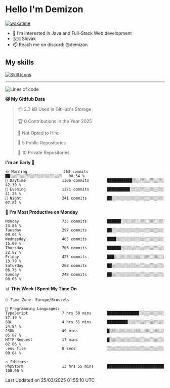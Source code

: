 # Hello I'm Demizon
[![wakatime](https://wakatime.com/badge/user/6ad1949f-d6d7-44f9-9eee-c35e54cc499b.svg)](https://wakatime.com/@6ad1949f-d6d7-44f9-9eee-c35e54cc499b)
- 👀 I’m interested in Java and Full-Stack Web development
- 🇸🇰 Slovak
- 📫 Reach me on discord: @demizon

## My skills
[![Skill icons](https://skillicons.dev/icons?i=java,js,ts,html,css,react,nextjs,tailwind,supabase,py,git,docker,linux,mysql,postgres,mongo&theme=dark)](https://github.com/Demizon3433)

---

<!--START_SECTION:waka-->
![Lines of code](https://img.shields.io/badge/From%20Hello%20World%20I%27ve%20Written-983.7%20thousand%20lines%20of%20code-blue)

**🐱 My GitHub Data** 

> 📦 2.3 kB Used in GitHub's Storage 
 > 
> 🏆 0 Contributions in the Year 2025
 > 
> 🚫 Not Opted to Hire
 > 
> 📜 5 Public Repositories 
 > 
> 🔑 10 Private Repositories 
 > 
**I'm an Early 🐤** 

```text
🌞 Morning                263 commits         ██░░░░░░░░░░░░░░░░░░░░░░░   08.54 % 
🌆 Daytime                1306 commits        ███████████░░░░░░░░░░░░░░   42.39 % 
🌃 Evening                1271 commits        ██████████░░░░░░░░░░░░░░░   41.25 % 
🌙 Night                  241 commits         ██░░░░░░░░░░░░░░░░░░░░░░░   07.82 % 
```
📅 **I'm Most Productive on Monday** 

```text
Monday                   735 commits         ██████░░░░░░░░░░░░░░░░░░░   23.86 % 
Tuesday                  297 commits         ██░░░░░░░░░░░░░░░░░░░░░░░   09.64 % 
Wednesday                465 commits         ████░░░░░░░░░░░░░░░░░░░░░   15.09 % 
Thursday                 703 commits         ██████░░░░░░░░░░░░░░░░░░░   22.82 % 
Friday                   425 commits         ███░░░░░░░░░░░░░░░░░░░░░░   13.79 % 
Saturday                 208 commits         ██░░░░░░░░░░░░░░░░░░░░░░░   06.75 % 
Sunday                   248 commits         ██░░░░░░░░░░░░░░░░░░░░░░░   08.05 % 
```


📊 **This Week I Spent My Time On** 

```text
🕑︎ Time Zone: Europe/Brussels

💬 Programming Languages: 
TypeScript               7 hrs 58 mins       ██████████████░░░░░░░░░░░   57.19 % 
SQL                      4 hrs 51 mins       █████████░░░░░░░░░░░░░░░░   34.84 % 
JSON                     49 mins             █░░░░░░░░░░░░░░░░░░░░░░░░   05.87 % 
HTTP Request             17 mins             █░░░░░░░░░░░░░░░░░░░░░░░░   02.06 % 
.env file                0 secs              ░░░░░░░░░░░░░░░░░░░░░░░░░   00.04 % 

🔥 Editors: 
PhpStorm                 13 hrs 55 mins      █████████████████████████   100.00 % 
```


 Last Updated on 25/03/2025 01:55:10 UTC
<!--END_SECTION:waka-->
